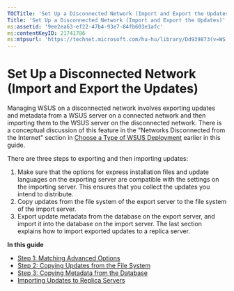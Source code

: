```yaml
---
TOCTitle: 'Set Up a Disconnected Network (Import and Export the Updates)'
Title: 'Set Up a Disconnected Network (Import and Export the Updates)'
ms:assetid: '9ee2ea63-ef22-47b4-93e7-84fb603e1afc'
ms:contentKeyID: 21741786
ms:mtpsurl: 'https://technet.microsoft.com/hu-hu/library/Dd939873(v=WS.10)'
---
```


Set Up a Disconnected Network (Import and Export the Updates)
=============================================================

Managing WSUS on a disconnected network involves exporting updates and metadata from a WSUS server on a connected network and then importing them to the WSUS server on the disconnected network. There is a conceptual discussion of this feature in the "Networks Disconnected from the Internet" section in [Choose a Type of WSUS Deployment](https://technet.microsoft.com/3386d6e3-3c97-4299-b836-ccaf72991425) earlier in this guide.

There are three steps to exporting and then importing updates:

1.  Make sure that the options for express installation files and update languages on the exporting server are compatible with the settings on the importing server. This ensures that you collect the updates you intend to distribute.
2.  Copy updates from the file system of the export server to the file system of the import server.
3.  Export update metadata from the database on the export server, and import it into the database on the import server. The last section explains how to import exported updates to a replica server.

**In this guide**

-   [Step 1: Matching Advanced Options](https://technet.microsoft.com/5cf6ff35-5747-4e18-ab55-43cdfa8e7715)
-   [Step 2: Copying Updates from the File System](https://technet.microsoft.com/812d26ba-4b09-4097-9442-430ffc5195ee)
-   [Step 3: Copying Metadata from the Database](https://technet.microsoft.com/e703f564-70fd-4ba3-80cb-bf21c1bb581f)
-   [Importing Updates to Replica Servers](https://technet.microsoft.com/47d6bfa0-dbcb-4595-9779-467266a0414f)
